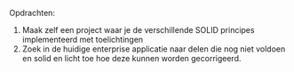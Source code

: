 Opdrachten:
1. Maak zelf een project waar je de verschillende SOLID principes implementeerd met toelichtingen
2. Zoek in de huidige enterprise applicatie naar delen die nog niet voldoen en solid en licht toe hoe deze kunnen worden gecorrigeerd.

